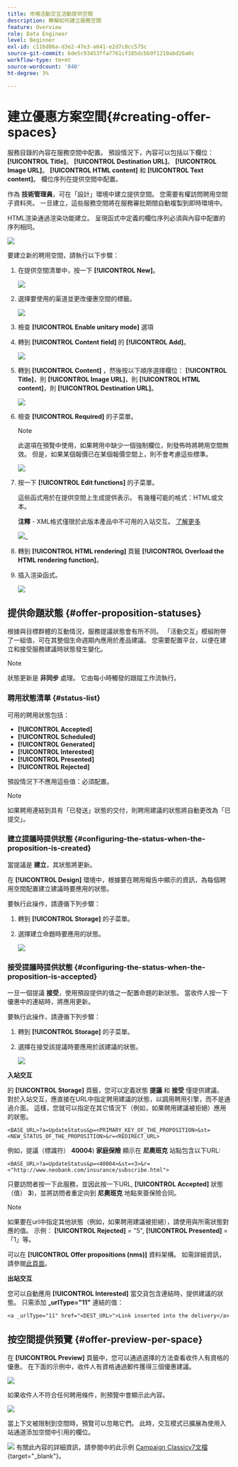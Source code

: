 ```yaml
---
title: 市場活動交互活動提供空間
description: 瞭解如何建立服務空間
feature: Overview
role: Data Engineer
level: Beginner
exl-id: c116d86a-d3e2-47e3-a641-e2d7c8cc575c
source-git-commit: 6de5c93453ffa7761cf185dcbb9f1210abd26a0c
workflow-type: tm+mt
source-wordcount: '840'
ht-degree: 3%

---
```


# 建立優惠方案空間{#creating-offer-spaces}

服務目錄的內容在服務空間中配置。 預設情況下，內容可以包括以下欄位： **[!UICONTROL Title]**。 **[!UICONTROL Destination URL]**。 **[!UICONTROL Image URL]**。 **[!UICONTROL HTML content]** 和 **[!UICONTROL Text content]**。 欄位序列在提供空間中配置。

作為 **技術管理員**，可在「設計」環境中建立提供空間。 您需要有權訪問聘用空間子資料夾。 一旦建立，這些服務空間將在服務審批期間自動複製到即時環境中。

HTML渲染通過渲染功能建立。 呈現函式中定義的欄位序列必須與內容中配置的序列相同。

![](assets/offer_space_create_009.png)

要建立新的聘用空間，請執行以下步驟：

1. 在提供空間清單中，按一下 **[!UICONTROL New]**。

   ![](assets/offer_space_create_001.png)

1. 選擇要使用的渠道並更改優惠空間的標籤。

   ![](assets/offer_space_create_002.png)

1. 檢查 **[!UICONTROL Enable unitary mode]** 選項

1. 轉到 **[!UICONTROL Content field]** 的 **[!UICONTROL Add]**。

   ![](assets/offer_space_create_003.png)

1. 轉到 **[!UICONTROL Content]** ，然後按以下順序選擇欄位： **[!UICONTROL Title]**，則 **[!UICONTROL Image URL]**，則 **[!UICONTROL HTML content]**，則 **[!UICONTROL Destination URL]**。

   ![](assets/offer_space_create_004.png)

1. 檢查 **[!UICONTROL Required]** 的子菜單。

   >[!NOTE]
   >
   >此選項在預覽中使用，如果聘用中缺少一個強制欄位，則發佈時將聘用空間無效。 但是，如果某個報價已在某個報價空間上，則不會考慮這些標準。

   ![](assets/offer_space_create_005.png)

1. 按一下 **[!UICONTROL Edit functions]** 的子菜單。

   這些函式用於在提供空間上生成提供表示。 有幾種可能的格式：HTML或文本。

   **注釋** - XML格式僅限於此版本產品中不可用的入站交互。 [了解更多](../start/capability-matrix.md#gs-unavailable-features)

   ![](assets/offer_space_create_006.png)_

1. 轉到 **[!UICONTROL HTML rendering]** 頁籤 **[!UICONTROL Overload the HTML rendering function]**。
1. 插入渲染函式。

   ![](assets/offer_space_create_007.png)

## 提供命題狀態 {#offer-proposition-statuses}

根據與目標群體的互動情況，服務提議狀態會有所不同。 「活動交互」模組附帶了一組值，可在其整個生命週期內應用於產品建議。 您需要配置平台，以便在建立和接受服務建議時狀態發生變化。

>[!NOTE]
>
>狀態更新是 **非同步** 處理。 它由每小時觸發的跟蹤工作流執行。

### 聘用狀態清單 {#status-list}

可用的聘用狀態包括：

* **[!UICONTROL Accepted]**
* **[!UICONTROL Scheduled]**
* **[!UICONTROL Generated]**
* **[!UICONTROL Interested]**
* **[!UICONTROL Presented]**
* **[!UICONTROL Rejected]**

預設情況下不應用這些值：必須配置。

>[!NOTE]
>
>如果聘用連結到具有「已發送」狀態的交付，則聘用建議的狀態將自動更改為「已提交」。

### 建立提議時提供狀態 {#configuring-the-status-when-the-proposition-is-created}

當提議是 **建立**，其狀態將更新。

在 **[!UICONTROL Design]** 環境中，根據要在聘用報告中顯示的資訊，為每個聘用空間配置建立建議時要應用的狀態。

要執行此操作，請遵循下列步驟：

1. 轉到 **[!UICONTROL Storage]** 的子菜單。
1. 選擇建立命題時要應用的狀態。

   ![](assets/offer_update_status_001.png)

### 接受提議時提供狀態 {#configuring-the-status-when-the-proposition-is-accepted}

一旦一個提議 **接受**，使用預設提供的值之一配置命題的新狀態。 當收件人按一下優惠中的連結時，將應用更新。

要執行此操作，請遵循下列步驟：

1. 轉到 **[!UICONTROL Storage]** 的子菜單。
1. 選擇在接受該提議時要應用於該建議的狀態。

   ![](assets/offer_update_status_002.png)


**入站交互**

的 **[!UICONTROL Storage]** 頁籤，您可以定義狀態 **提議** 和 **接受** 僅提供建議。 對於入站交互，應直接在URL中指定聘用建議的狀態，以調用聘用引擎，而不是通過介面。 這樣，您就可以指定在其它情況下（例如，如果聘用建議被拒絕）應用的狀態。

```
<BASE_URL>?a=UpdateStatus&p=<PRIMARY_KEY_OF_THE_PROPOSITION>&st=<NEW_STATUS_OF_THE_PROPOSITION>&r=<REDIRECT_URL>
```

例如，提議（標識符） **40004**) **家庭保險** 顯示在 **尼奧班克** 站點包含以下URL:

```
<BASE_URL>?a=UpdateStatus&p=<40004>&st=<3>&r=<"http://www.neobank.com/insurance/subscribe.html">
```

只要訪問者按一下此服務，並因此按一下URL, **[!UICONTROL Accepted]** 狀態（值） **3**)，並將訪問者重定向到 **尼奧班克** 地點來簽保險合同。

>[!NOTE]
>
>如果要在url中指定其他狀態（例如，如果聘用建議被拒絕），請使用與所需狀態對應的值。 示例： **[!UICONTROL Rejected]** = &quot;5&quot;, **[!UICONTROL Presented]** =「1」等。
>
>可以在 **[!UICONTROL Offer propositions (nms)]** 資料架構。 如需詳細資訊，請參閱[此頁面](../dev/create-schema.md)。

**出站交互**

您可以自動應用 **[!UICONTROL Interested]** 當交貨包含連結時，提供建議的狀態。 只需添加 **_urlType=&quot;11&quot;** 連結的值：

```
<a _urlType="11" href="<DEST_URL>">Link inserted into the delivery</a>
```

## 按空間提供預覽 {#offer-preview-per-space}

在 **[!UICONTROL Preview]** 頁籤中，您可以通過選擇的方法查看收件人有資格的優惠。 在下面的示例中，收件人有資格通過郵件獲得三個優惠建議。

![](assets/offer_space_overview_002.png)

如果收件人不符合任何聘用條件，則預覽中會顯示此內容。

![](assets/offer_space_overview_001.png)


當上下文被限制到空間時，預覽可以忽略它們。 此時，交互模式已擴展為使用入站通道添加空間中引用的欄位。

![](../assets/do-not-localize/book.png)  有關此內容的詳細資訊，請參閱中的此示例 [Campaign Classicv7文檔](https://experienceleague.adobe.com/docs/campaign-classic/using/managing-offers/advanced-parameters/extension-example.html){target=&quot;_blank&quot;}。